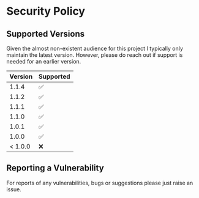 # Security Policy

## Supported Versions

Given the almost non-existent audience for this project I typically only maintain the latest version. However, please do reach out if support is needed for an earlier version.

| Version | Supported          |
|---------|--------------------|
| 1.1.4   | :white_check_mark: |
| 1.1.2   | :white_check_mark: |
| 1.1.1   | :white_check_mark: |
| 1.1.0   | :white_check_mark: |
| 1.0.1   | :white_check_mark: |
| 1.0.0   | :white_check_mark: |
| < 1.0.0 | :x:                |

## Reporting a Vulnerability

For reports of any vulnerabilities, bugs or suggestions please just raise an issue.
